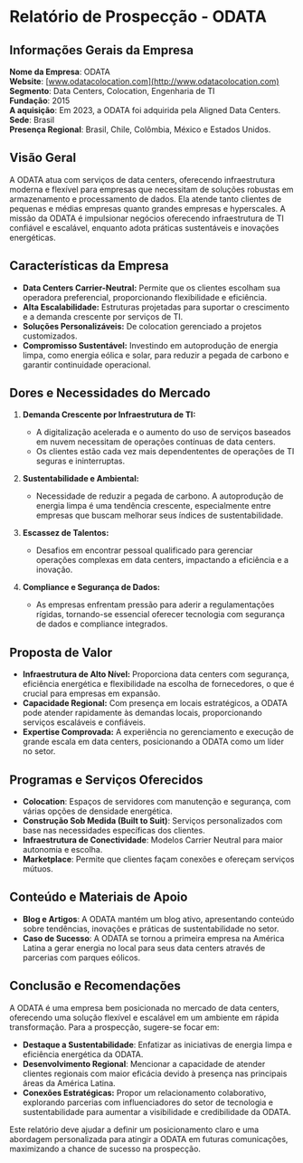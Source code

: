 # Relatório de Prospecção - ODATA 

## Informações Gerais da Empresa
**Nome da Empresa**: ODATA  
**Website**: [www.odatacolocation.com](http://www.odatacolocation.com)  
**Segmento**: Data Centers, Colocation, Engenharia de TI  
**Fundação**: 2015  
**A aquisição**: Em 2023, a ODATA foi adquirida pela Aligned Data Centers.  
**Sede**: Brasil  
**Presença Regional**: Brasil, Chile, Colômbia, México e Estados Unidos.

## Visão Geral
A ODATA atua com serviços de data centers, oferecendo infraestrutura moderna e flexível para empresas que necessitam de soluções robustas em armazenamento e processamento de dados. Ela atende tanto clientes de pequenas e médias empresas quanto grandes empresas e hyperscales. A missão da ODATA é impulsionar negócios oferecendo infraestrutura de TI confiável e escalável, enquanto adota práticas sustentáveis e inovações energéticas.

## Características da Empresa
- **Data Centers Carrier-Neutral:** Permite que os clientes escolham sua operadora preferencial, proporcionando flexibilidade e eficiência.
- **Alta Escalabilidade:** Estruturas projetadas para suportar o crescimento e a demanda crescente por serviços de TI.
- **Soluções Personalizáveis:** De colocation gerenciado a projetos customizados.
- **Compromisso Sustentável:** Investindo em autoprodução de energia limpa, como energia eólica e solar, para reduzir a pegada de carbono e garantir continuidade operacional.

## Dores e Necessidades do Mercado
1. **Demanda Crescente por Infraestrutura de TI:**
   - A digitalização acelerada e o aumento do uso de serviços baseados em nuvem necessitam de operações contínuas de data centers.
   - Os clientes estão cada vez mais dependententes de operações de TI seguras e ininterruptas.

2. **Sustentabilidade e Ambiental:**
   - Necessidade de reduzir a pegada de carbono. A autoprodução de energia limpa é uma tendência crescente, especialmente entre empresas que buscam melhorar seus índices de sustentabilidade.
  
3. **Escassez de Talentos:**
   - Desafios em encontrar pessoal qualificado para gerenciar operações complexas em data centers, impactando a eficiência e a inovação.

4. **Compliance e Segurança de Dados:**
   - As empresas enfrentam pressão para aderir a regulamentações rígidas, tornando-se essencial oferecer tecnologia com segurança de dados e compliance integrados.

## Proposta de Valor
- **Infraestrutura de Alto Nível:** Proporciona data centers com segurança, eficiência energética e flexibilidade na escolha de fornecedores, o que é crucial para empresas em expansão.
- **Capacidade Regional:** Com presença em locais estratégicos, a ODATA pode atender rapidamente às demandas locais, proporcionando serviços escaláveis e confiáveis.
- **Expertise Comprovada:** A experiência no gerenciamento e execução de grande escala em data centers, posicionando a ODATA como um líder no setor.

## Programas e Serviços Oferecidos
- **Colocation**: Espaços de servidores com manutenção e segurança, com várias opções de densidade energética.
- **Construção Sob Medida (Built to Suit)**: Serviços personalizados com base nas necessidades específicas dos clientes.
- **Infraestrutura de Conectividade**: Modelos Carrier Neutral para maior autonomia e escolha.
- **Marketplace**: Permite que clientes façam conexões e ofereçam serviços mútuos.

## Conteúdo e Materiais de Apoio
- **Blog e Artigos**: A ODATA mantém um blog ativo, apresentando conteúdo sobre tendências, inovações e práticas de sustentabilidade no setor.
- **Caso de Sucesso**: A ODATA se tornou a primeira empresa na América Latina a gerar energia no local para seus data centers através de parcerias com parques eólicos.

## Conclusão e Recomendações
A ODATA é uma empresa bem posicionada no mercado de data centers, oferecendo uma solução flexível e escalável em um ambiente em rápida transformação. Para a prospecção, sugere-se focar em:
- **Destaque a Sustentabilidade**: Enfatizar as iniciativas de energia limpa e eficiência energética da ODATA.
- **Desenvolvimento Regional**: Mencionar a capacidade de atender clientes regionais com maior eficácia devido à presença nas principais áreas da América Latina.
- **Conexões Estratégicas:** Propor um relacionamento colaborativo, explorando parcerias com influenciadores do setor de tecnologia e sustentabilidade para aumentar a visibilidade e credibilidade da ODATA.

Este relatório deve ajudar a definir um posicionamento claro e uma abordagem personalizada para atingir a ODATA em futuras comunicações, maximizando a chance de sucesso na prospecção.
